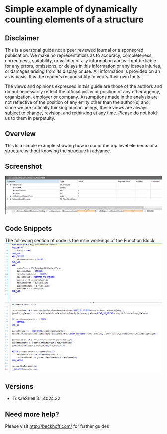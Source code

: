 # Simple example of dynamically counting elements of a structure

## Disclaimer
This is a personal guide not a peer reviewed journal or a sponsored publication. We make
no representations as to accuracy, completeness, correctness, suitability, or validity of any
information and will not be liable for any errors, omissions, or delays in this information or any
losses injuries, or damages arising from its display or use. All information is provided on an as
is basis. It is the reader’s responsibility to verify their own facts.

The views and opinions expressed in this guide are those of the authors and do not
necessarily reflect the official policy or position of any other agency, organization, employer or
company. Assumptions made in the analysis are not reflective of the position of any entity
other than the author(s) and, since we are critically thinking human beings, these views are
always subject to change, revision, and rethinking at any time. Please do not hold us to them
in perpetuity.

## Overview 
This is a simple example showing how to count the top level elements of a structure without knowing the structure in advance.     


## Screenshot
![image](./docs/images/Screenshot.png)

## Code Snippets
The following section of code is the main workings of the Function Block.
![image](./docs/images/Code.png)

## Versions
* TcXaeShell 3.1.4024.32

## Need more help?
Please visit http://beckhoff.com/ for further guides
